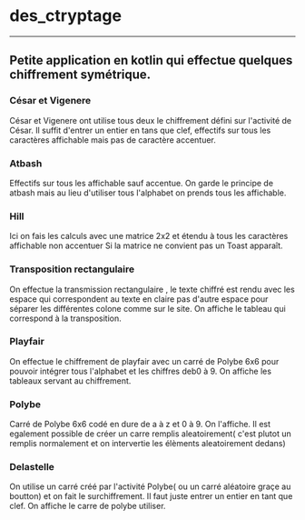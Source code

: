 # des_ctryptage

---
Petite application en kotlin qui effectue quelques chiffrement symétrique.
---
### César et Vigenere
César et Vigenere ont utilise tous deux le chiffrement défini sur l'activité de César.
Il suffit d'entrer un entier en tans que clef, effectifs sur tous les caractères affichable mais pas de caractère accentuer.

### Atbash 

Effectifs sur tous les affichable sauf accentue. On garde le principe de atbash mais au lieu d'utiliser tous l'alphabet on prends tous les affichable.

### Hill

Ici on fais les calculs avec une matrice 2x2 et étendu à tous les caractères affichable non accentuer
Si la matrice ne convient pas un Toast apparaît.

### Transposition rectangulaire

On effectue la transmission rectangulaire , le texte chiffré est rendu avec les espace qui correspondent au texte en claire pas 
d'autre espace pour séparer les différentes colone comme sur le site.
On affiche le tableau qui correspond à la transposition.

### Playfair

On effectue le chiffrement de playfair avec un carré de Polybe 6x6 pour pouvoir intégrer tous l'alphabet et les chiffres deb0 à 9.
On affiche les tableaux servant au chiffrement.

### Polybe

Carré de Polybe 6x6 codé en dure de a à z et 0 à 9.
On l'affiche.
Il est egalement possible de créer un carre remplis aleatoirement( c'est plutot un remplis normalement et on intervertie les élèments aleatoirement dedans)

### Delastelle

On utilise un carré créé par l'activité Polybe( ou un carré aléatoire graçe au boutton) et on fait le surchiffrement. Il faut juste entrer un entier en tant que clef.
On affiche le carre de polybe utiliser.


